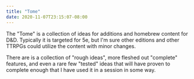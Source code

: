 ```yaml
---
title: "Tome"
date: 2020-11-07T23:15:07-08:00
---
```


The "Tome" is a collection of ideas for additions and homebrew content for D&D. Typically it is targeted for 5e, but I'm sure other editions and other TTRPGs could utilize the content with minor changes.

There are is a collection of "rough ideas", more fleshed out "complete" features, and even a rare few "tested" ideas that will have proven to complete enough that I have used it in a session in some way.